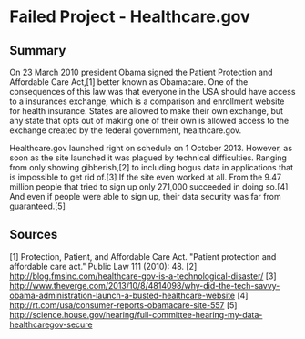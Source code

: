 # Failed Project - Healthcare.gov

## Summary

On 23 March 2010 president Obama signed the Patient Protection and Affordable Care Act,[1] better known as Obamacare.
One of the consequences of this law was that everyone in the USA should have access to a insurances exchange, which is a
comparison and enrollment website for health insurance. States are allowed to make their own exchange, but any state that opts out of
making one of their own is allowed access to the exchange created by the federal government, healthcare.gov.

Healthcare.gov launched right on schedule on 1 October 2013. However, as soon as the site launched it was plagued by technical difficulties.
Ranging from only showing gibberish,[2] to including bogus data in applications that is impossible to get rid of.[3] If the site even
worked at all. From the 9.47 million people that tried to sign up only 271,000 succeeded in doing so.[4]
And even if people were able to sign up, their data security was far from guaranteed.[5]



## Sources
[1] Protection, Patient, and Affordable Care Act. "Patient protection and affordable care act." Public Law 111 (2010): 48.
[2] http://blog.fmsinc.com/healthcare-gov-is-a-technological-disaster/
[3] http://www.theverge.com/2013/10/8/4814098/why-did-the-tech-savvy-obama-administration-launch-a-busted-healthcare-website
[4] http://rt.com/usa/consumer-reports-obamacare-site-557
[5] http://science.house.gov/hearing/full-committee-hearing-my-data-healthcaregov-secure
